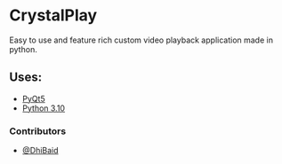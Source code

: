 # CrystalPlay

Easy to use and feature rich custom video playback application made in python.

## Uses:

- [PyQt5](https://pypi.org/project/PyQt5/)
- [Python 3.10](https://www.python.org/)

### Contributors

- [@DhiBaid](https://www.github.com/DHIBAID)

